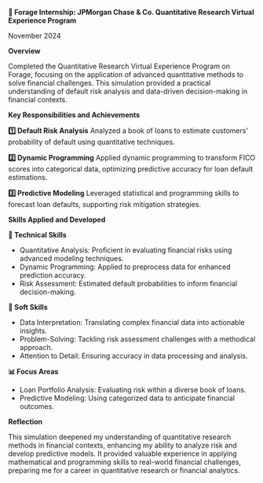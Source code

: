 **🌟 Forage Internship: JPMorgan Chase & Co. Quantitative Research Virtual Experience Program**

November 2024

**Overview**

Completed the Quantitative Research Virtual Experience Program on Forage, focusing on the application of advanced quantitative methods to solve financial challenges. This simulation provided a practical understanding of default risk analysis and data-driven decision-making in financial contexts.

**Key Responsibilities and Achievements**

**1️⃣ Default Risk Analysis**
Analyzed a book of loans to estimate customers' probability of default using quantitative techniques.

**2️⃣ Dynamic Programming**
Applied dynamic programming to transform FICO scores into categorical data, optimizing predictive accuracy for loan default estimations.

**3️⃣ Predictive Modeling**
Leveraged statistical and programming skills to forecast loan defaults, supporting risk mitigation strategies.


**Skills Applied and Developed**

**💼 Technical Skills**
- Quantitative Analysis: Proficient in evaluating financial risks using advanced modeling techniques.
- Dynamic Programming: Applied to preprocess data for enhanced prediction accuracy.
- Risk Assessment: Estimated default probabilities to inform financial decision-making.
  
**🤝 Soft Skills**
- Data Interpretation: Translating complex financial data into actionable insights.
- Problem-Solving: Tackling risk assessment challenges with a methodical approach.
- Attention to Detail: Ensuring accuracy in data processing and analysis.
  
**📊 Focus Areas**
- Loan Portfolio Analysis: Evaluating risk within a diverse book of loans.
- Predictive Modeling: Using categorized data to anticipate financial outcomes.
  
**Reflection**

This simulation deepened my understanding of quantitative research methods in financial contexts, enhancing my ability to analyze risk and develop predictive models. It provided valuable experience in applying mathematical and programming skills to real-world financial challenges, preparing me for a career in quantitative research or financial analytics.
